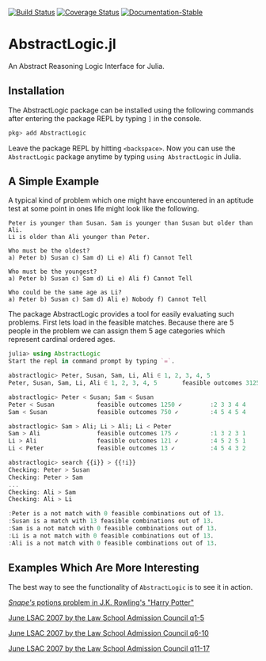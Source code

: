 [![Build Status](https://travis-ci.org/EconometricsBySimulation/AbstractLogic.jl.svg?branch=master)](https://travis-ci.org/EconometricsBySimulation/AbstractLogic.jl)
[![Coverage Status](https://coveralls.io/repos/github/EconometricsBySimulation/AbstractLogic.jl/badge.svg?branch=master)](https://coveralls.io/github/EconometricsBySimulation/AbstractLogic.jl?branch=master)
[![Documentation-Stable](https://img.shields.io/badge/docs-stable-blue.svg)](https://econometricsbysimulation.github.io/AbstractLogic.jl/stable/)

# AbstractLogic.jl
An Abstract Reasoning Logic Interface for Julia.

## Installation

The AbstractLogic package can be installed using the following commands after entering the package REPL by typing `]` in the console.
```julia
pkg> add AbstractLogic
```
Leave the package REPL by hitting `<backspace>`. Now you can use the `AbstractLogic` package anytime by typing `using AbstractLogic` in Julia.

## A Simple Example

A typical kind of problem which one might have encountered in an aptitude test
at some point in ones life might look like the following.

```
Peter is younger than Susan. Sam is younger than Susan but older than Ali.
Li is older than Ali younger than Peter.

Who must be the oldest?
a) Peter b) Susan c) Sam d) Li e) Ali f) Cannot Tell

Who must be the youngest?
a) Peter b) Susan c) Sam d) Li e) Ali f) Cannot Tell

Who could be the same age as Li?
a) Peter b) Susan c) Sam d) Ali e) Nobody f) Cannot Tell
```

The package AbstractLogic provides a tool for easily evaluating such problems.
First lets load in the feasible matches. Because there are 5 people in the
problem we can assign them 5 age categories which represent cardinal ordered
ages.

```julia
julia> using AbstractLogic
Start the repl in command prompt by typing `=`.

abstractlogic> Peter, Susan, Sam, Li, Ali ∈ 1, 2, 3, 4, 5
Peter, Susan, Sam, Li, Ali ∈ 1, 2, 3, 4, 5       feasible outcomes 3125 ✓        :4 2 4 3 4

abstractlogic> Peter < Susan; Sam < Susan
Peter < Susan            feasible outcomes 1250 ✓        :2 3 3 4 4
Sam < Susan              feasible outcomes 750 ✓         :4 5 4 5 4

abstractlogic> Sam > Ali; Li > Ali; Li < Peter
Sam > Ali                feasible outcomes 175 ✓         :1 3 2 3 1
Li > Ali                 feasible outcomes 121 ✓         :4 5 2 5 1
Li < Peter               feasible outcomes 13 ✓          :4 5 4 3 2

abstractlogic> search {{i}} > {{!i}}
Checking: Peter > Susan
Checking: Peter > Sam
...
Checking: Ali > Sam
Checking: Ali > Li

:Peter is a not match with 0 feasible combinations out of 13.
:Susan is a match with 13 feasible combinations out of 13.
:Sam is a not match with 0 feasible combinations out of 13.
:Li is a not match with 0 feasible combinations out of 13.
:Ali is a not match with 0 feasible combinations out of 13.
```

## Examples Which Are More Interesting

The best way to see the functionality of `AbstractLogic` is to see it in action.

[*Snape's* potions problem in J.K. Rowling's "Harry Potter"](examples/repl/harrypotter.jl)

[June LSAC 2007 by the Law School Admission Council q1-5](examples/repl/LSATlogicalQ1.jl)

[June LSAC 2007 by the Law School Admission Council q6-10](examples/repl/LSATlogicalQ2.jl)

[June LSAC 2007 by the Law School Admission Council q11-17](examples/repl/LSATlogicalQ3.jl)
